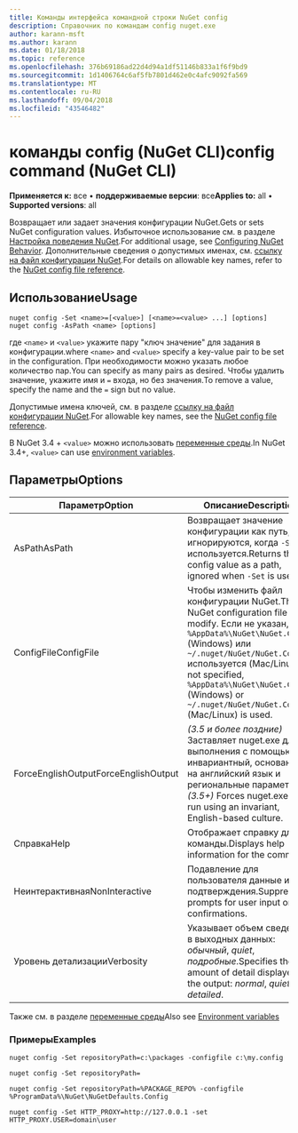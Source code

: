 ```yaml
---
title: Команды интерфейса командной строки NuGet config
description: Справочник по командам config nuget.exe
author: karann-msft
ms.author: karann
ms.date: 01/18/2018
ms.topic: reference
ms.openlocfilehash: 376b69186ad22d4d94a1df51146b833a1f6f9bd9
ms.sourcegitcommit: 1d1406764c6af5fb7801d462e0c4afc9092fa569
ms.translationtype: MT
ms.contentlocale: ru-RU
ms.lasthandoff: 09/04/2018
ms.locfileid: "43546482"
---
```

# <a name="config-command-nuget-cli"></a><span data-ttu-id="21683-103">команды config (NuGet CLI)</span><span class="sxs-lookup"><span data-stu-id="21683-103">config command (NuGet CLI)</span></span>

<span data-ttu-id="21683-104">**Применяется к:** все &bullet; **поддерживаемые версии**: все</span><span class="sxs-lookup"><span data-stu-id="21683-104">**Applies to:** all &bullet; **Supported versions**: all</span></span>

<span data-ttu-id="21683-105">Возвращает или задает значения конфигурации NuGet.</span><span class="sxs-lookup"><span data-stu-id="21683-105">Gets or sets NuGet configuration values.</span></span> <span data-ttu-id="21683-106">Избыточное использование см. в разделе [Настройка поведения NuGet](../consume-packages/configuring-nuget-behavior.md).</span><span class="sxs-lookup"><span data-stu-id="21683-106">For additional usage, see [Configuring NuGet Behavior](../consume-packages/configuring-nuget-behavior.md).</span></span> <span data-ttu-id="21683-107">Дополнительные сведения о допустимых именах, см. [ссылку на файл конфигурации NuGet](../reference/nuget-config-file.md).</span><span class="sxs-lookup"><span data-stu-id="21683-107">For details on allowable key names, refer to the [NuGet config file reference](../reference/nuget-config-file.md).</span></span>

## <a name="usage"></a><span data-ttu-id="21683-108">Использование</span><span class="sxs-lookup"><span data-stu-id="21683-108">Usage</span></span>

```cli
nuget config -Set <name>=[<value>] [<name>=<value> ...] [options]
nuget config -AsPath <name> [options]
```

<span data-ttu-id="21683-109">где `<name>` и `<value>` укажите пару "ключ значение" для задания в конфигурации.</span><span class="sxs-lookup"><span data-stu-id="21683-109">where `<name>` and `<value>` specify a key-value pair to be set in the configuration.</span></span> <span data-ttu-id="21683-110">При необходимости можно указать любое количество пар.</span><span class="sxs-lookup"><span data-stu-id="21683-110">You can specify as many pairs as desired.</span></span> <span data-ttu-id="21683-111">Чтобы удалить значение, укажите имя и `=` входа, но без значения.</span><span class="sxs-lookup"><span data-stu-id="21683-111">To remove a value, specify the name and the `=` sign but no value.</span></span>

<span data-ttu-id="21683-112">Допустимые имена ключей, см. в разделе [ссылку на файл конфигурации NuGet](../reference/nuget-config-file.md).</span><span class="sxs-lookup"><span data-stu-id="21683-112">For allowable key names, see the [NuGet config file reference](../reference/nuget-config-file.md).</span></span>

<span data-ttu-id="21683-113">В NuGet 3.4 + `<value>` можно использовать [переменные среды](cli-ref-environment-variables.md).</span><span class="sxs-lookup"><span data-stu-id="21683-113">In NuGet 3.4+, `<value>` can use [environment variables](cli-ref-environment-variables.md).</span></span>

## <a name="options"></a><span data-ttu-id="21683-114">Параметры</span><span class="sxs-lookup"><span data-stu-id="21683-114">Options</span></span>

| <span data-ttu-id="21683-115">Параметр</span><span class="sxs-lookup"><span data-stu-id="21683-115">Option</span></span> | <span data-ttu-id="21683-116">Описание</span><span class="sxs-lookup"><span data-stu-id="21683-116">Description</span></span> |
| --- | --- |
| <span data-ttu-id="21683-117">AsPath</span><span class="sxs-lookup"><span data-stu-id="21683-117">AsPath</span></span> | <span data-ttu-id="21683-118">Возвращает значение конфигурации как путь, игнорируются, когда `-Set` используется.</span><span class="sxs-lookup"><span data-stu-id="21683-118">Returns the config value as a path, ignored when `-Set` is used.</span></span> |
| <span data-ttu-id="21683-119">ConfigFile</span><span class="sxs-lookup"><span data-stu-id="21683-119">ConfigFile</span></span> | <span data-ttu-id="21683-120">Чтобы изменить файл конфигурации NuGet.</span><span class="sxs-lookup"><span data-stu-id="21683-120">The NuGet configuration file to modify.</span></span> <span data-ttu-id="21683-121">Если не указан, `%AppData%\NuGet\NuGet.Config` (Windows) или `~/.nuget/NuGet/NuGet.Config` используется (Mac/Linux).</span><span class="sxs-lookup"><span data-stu-id="21683-121">If not specified, `%AppData%\NuGet\NuGet.Config` (Windows) or `~/.nuget/NuGet/NuGet.Config` (Mac/Linux) is used.</span></span>|
| <span data-ttu-id="21683-122">ForceEnglishOutput</span><span class="sxs-lookup"><span data-stu-id="21683-122">ForceEnglishOutput</span></span> | <span data-ttu-id="21683-123">*(3.5 и более поздние)*  Заставляет nuget.exe для выполнения с помощью инвариантный, основанное на английский язык и региональные параметры.</span><span class="sxs-lookup"><span data-stu-id="21683-123">*(3.5+)* Forces nuget.exe to run using an invariant, English-based culture.</span></span> |
| <span data-ttu-id="21683-124">Справка</span><span class="sxs-lookup"><span data-stu-id="21683-124">Help</span></span> | <span data-ttu-id="21683-125">Отображает справку для команды.</span><span class="sxs-lookup"><span data-stu-id="21683-125">Displays help information for the command.</span></span> |
| <span data-ttu-id="21683-126">Неинтерактивная</span><span class="sxs-lookup"><span data-stu-id="21683-126">NonInteractive</span></span> | <span data-ttu-id="21683-127">Подавление для пользователя данные или подтверждения.</span><span class="sxs-lookup"><span data-stu-id="21683-127">Suppresses prompts for user input or confirmations.</span></span> |
| <span data-ttu-id="21683-128">Уровень детализации</span><span class="sxs-lookup"><span data-stu-id="21683-128">Verbosity</span></span> | <span data-ttu-id="21683-129">Указывает объем сведений, в выходных данных: *обычный*, *quiet*, *подробные*.</span><span class="sxs-lookup"><span data-stu-id="21683-129">Specifies the amount of detail displayed in the output: *normal*, *quiet*, *detailed*.</span></span> |

<span data-ttu-id="21683-130">Также см. в разделе [переменные среды](cli-ref-environment-variables.md)</span><span class="sxs-lookup"><span data-stu-id="21683-130">Also see [Environment variables](cli-ref-environment-variables.md)</span></span>

### <a name="examples"></a><span data-ttu-id="21683-131">Примеры</span><span class="sxs-lookup"><span data-stu-id="21683-131">Examples</span></span>

```cli
nuget config -Set repositoryPath=c:\packages -configfile c:\my.config

nuget config -Set repositoryPath=

nuget config -Set repositoryPath=%PACKAGE_REPO% -configfile %ProgramData%\NuGet\NuGetDefaults.Config

nuget config -Set HTTP_PROXY=http://127.0.0.1 -set HTTP_PROXY.USER=domain\user
```
